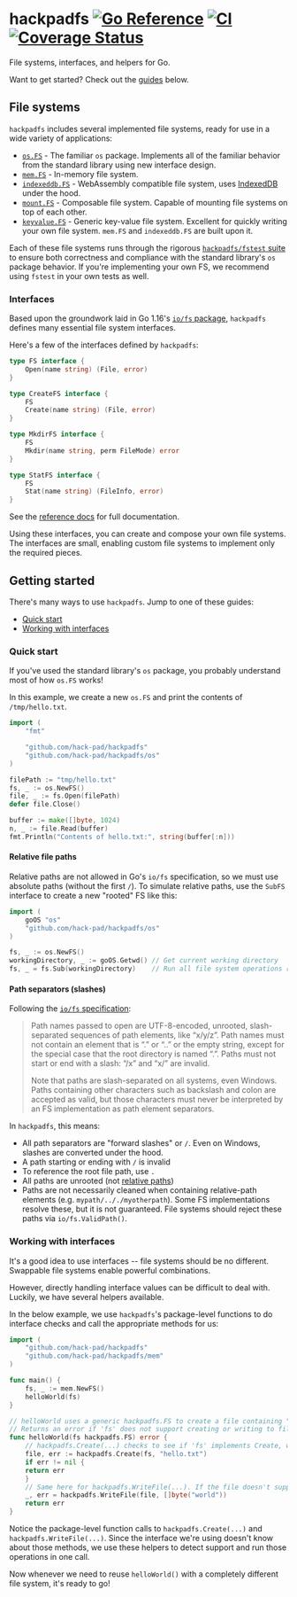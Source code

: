 # hackpadfs  [![Go Reference](https://pkg.go.dev/badge/github.com/hack-pad/hackpadfs.svg)](https://pkg.go.dev/github.com/hack-pad/hackpadfs) [![CI](https://github.com/hack-pad/hackpadfs/actions/workflows/ci.yml/badge.svg)](https://github.com/hack-pad/hackpadfs/actions/workflows/ci.yml) [![Coverage Status](https://coveralls.io/repos/github/hack-pad/hackpadfs/badge.svg?branch=main)](https://coveralls.io/github/hack-pad/hackpadfs?branch=main)

File systems, interfaces, and helpers for Go.

Want to get started? Check out the [guides](#getting-started) below.

## File systems

`hackpadfs` includes several implemented file systems, ready for use in a wide variety of applications:

* [`os.FS`](https://pkg.go.dev/github.com/hack-pad/hackpadfs/os) - The familiar `os` package. Implements all of the familiar behavior from the standard library using new interface design.
* [`mem.FS`](https://pkg.go.dev/github.com/hack-pad/hackpadfs/mem) - In-memory file system.
* [`indexeddb.FS`](https://pkg.go.dev/github.com/hack-pad/hackpadfs/indexeddb) - WebAssembly compatible file system, uses [IndexedDB](https://developer.mozilla.org/en-US/docs/Web/API/IndexedDB_API) under the hood.
* [`mount.FS`](https://pkg.go.dev/github.com/hack-pad/hackpadfs/mount) - Composable file system. Capable of mounting file systems on top of each other.
* [`keyvalue.FS`](https://pkg.go.dev/github.com/hack-pad/hackpadfs/keyvalue) - Generic key-value file system. Excellent for quickly writing your own file system. `mem.FS` and `indexeddb.FS` are built upon it.

Each of these file systems runs through the rigorous [`hackpadfs/fstest` suite](fstest/fstest.go) to ensure both correctness and compliance with the standard library's `os` package behavior. If you're implementing your own FS, we recommend using `fstest` in your own tests as well.

### Interfaces

Based upon the groundwork laid in Go 1.16's [`io/fs` package](https://golang.org/doc/go1.16#fs), `hackpadfs` defines many essential file system interfaces.

Here's a few of the interfaces defined by `hackpadfs`:

```go
type FS interface {
    Open(name string) (File, error)
}

type CreateFS interface {
    FS
    Create(name string) (File, error)
}

type MkdirFS interface {
    FS
    Mkdir(name string, perm FileMode) error
}

type StatFS interface {
    FS
    Stat(name string) (FileInfo, error)
}
```

See the [reference docs](https://pkg.go.dev/github.com/hack-pad/hackpadfs) for full documentation.

Using these interfaces, you can create and compose your own file systems. The interfaces are small, enabling custom file systems to implement only the required pieces.

## Getting started

There's many ways to use `hackpadfs`. Jump to one of these guides:

* [Quick start](#quick-start)
* [Working with interfaces](#working-with-interfaces)


### Quick start

If you've used the standard library's `os` package, you probably understand most of how `os.FS` works!

In this example, we create a new `os.FS` and print the contents of `/tmp/hello.txt`.

```go
import (
    "fmt"

    "github.com/hack-pad/hackpadfs"
    "github.com/hack-pad/hackpadfs/os"
)

filePath := "tmp/hello.txt"
fs, _ := os.NewFS()
file, _ := fs.Open(filePath)
defer file.Close()

buffer := make([]byte, 1024)
n, _ := file.Read(buffer)
fmt.Println("Contents of hello.txt:", string(buffer[:n]))
```

#### Relative file paths

Relative paths are not allowed in Go's `io/fs` specification, so we must use absolute paths (without the first `/`).
To simulate relative paths, use the `SubFS` interface to create a new "rooted" FS like this:

```go
import (
    goOS "os"
    "github.com/hack-pad/hackpadfs/os"
)

fs, _ := os.NewFS()
workingDirectory, _ := goOS.Getwd() // Get current working directory
fs, _ = fs.Sub(workingDirectory)    // Run all file system operations rooted at the current working directory
```

#### Path separators (slashes)

Following the [`io/fs` specification](https://pkg.go.dev/io/fs@go1.17.1#ValidPath):
> Path names passed to open are UTF-8-encoded, unrooted, slash-separated sequences of path elements, like “x/y/z”. Path names must not contain an element that is “.” or “..” or the empty string, except for the special case that the root directory is named “.”. Paths must not start or end with a slash: “/x” and “x/” are invalid.
>
> Note that paths are slash-separated on all systems, even Windows. Paths containing other characters such as backslash and colon are accepted as valid, but those characters must never be interpreted by an FS implementation as path element separators.

In `hackpadfs`, this means:
* All path separators are "forward slashes" or `/`. Even on Windows, slashes are converted under the hood.
* A path starting or ending with `/` is invalid
* To reference the root file path, use `.`
* All paths are unrooted (not [relative paths](#relative-file-paths))
* Paths are not necessarily cleaned when containing relative-path elements (e.g. `mypath/.././myotherpath`). Some FS implementations resolve these, but it is not guaranteed. File systems should reject these paths via `io/fs.ValidPath()`.

### Working with interfaces

It's a good idea to use interfaces -- file systems should be no different. Swappable file systems enable powerful combinations.

However, directly handling interface values can be difficult to deal with. Luckily, we have several helpers available.

In the below example, we use `hackpadfs`'s package-level functions to do interface checks and call the appropriate methods for us:

```go
import (
    "github.com/hack-pad/hackpadfs"
    "github.com/hack-pad/hackpadfs/mem"
)

func main() {
    fs, _ := mem.NewFS()
    helloWorld(fs)
}

// helloWorld uses a generic hackpadfs.FS to create a file containing "world".
// Returns an error if 'fs' does not support creating or writing to files.
func helloWorld(fs hackpadfs.FS) error {
    // hackpadfs.Create(...) checks to see if 'fs' implements Create, with a few fallback interfaces as well.
    file, err := hackpadfs.Create(fs, "hello.txt")
    if err != nil {
	return err
    }
    // Same here for hackpadfs.WriteFile(...). If the file doesn't support writing, a "not implemented" error is returned.
    _, err = hackpadfs.WriteFile(file, []byte("world"))
    return err
}
```

Notice the package-level function calls to `hackpadfs.Create(...)` and `hackpadfs.WriteFile(...)`.
Since the interface we're using doesn't know about those methods, we use these helpers to detect support and run those operations in one call.

Now whenever we need to reuse `helloWorld()` with a completely different file system, it's ready to go!
